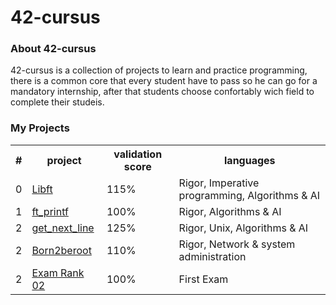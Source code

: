 # 42-cursus

</p>
<h3>About 42-cursus</h3>
<p>
  42-cursus is a collection of projects to learn and practice programming, there is a common core that every student
  have to pass so he can go for a mandatory internship, after that students choose confortably wich field to complete
  their studeis.
</p>
<h3>My Projects</h3>
<table>
  <th>#</th>
  <th>project</th>
  <th>validation score</th>
  <th>languages</th>
  <tr>
    <td>0</td>
    <td><a href="https://github.com/Labrahmi/Libft">Libft</a></td>
    <td>115%</td>
    <td>Rigor, Imperative programming, Algorithms & AI</td>
  </tr>
  <tr>
    <td>1</td>
    <td><a href="https://github.com/Labrahmi/ft_printf">ft_printf</a></td>
    <td>100%</td>
    <td>Rigor, Algorithms & AI</td>
  </tr>
  <tr>
    <td>2</td>
    <td><a href="#">get_next_line</a></td>
    <td>125%</td>
    <td>Rigor, Unix, Algorithms & AI</td>
  </tr>
  <tr>
    <td>2</td>
    <td><a href="#">Born2beroot</a></td>
    <td>110%</td>
    <td>Rigor, Network & system administration</td>
  </tr>
  <tr>
    <td>2</td>
    <td><a href="#">Exam Rank 02</a></td>
    <td>100%</td>
    <td>First Exam</td>
  </tr>
</table>
